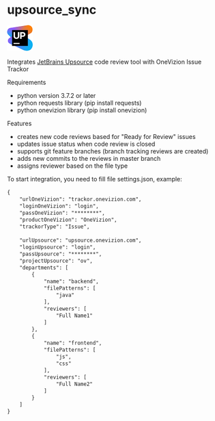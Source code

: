 # upsource_sync
![](./icon.png)

Integrates [JetBrains Upsource](https://www.jetbrains.com/upsource/) code review tool with OneVizion Issue Trackor

Requirements
- python version 3.7.2 or later
- python requests library (pip install requests)
- python onevizion library (pip install onevizion)

Features
- creates new code reviews based for "Ready for Review" issues
- updates issue status when code review is closed
- supports git feature branches (branch tracking reviews are created)
- adds new commits to the reviews in master branch
- assigns reviewer based on the file type

To start integration, you need to fill file settings.json, example:
```
{
    "urlOneVizion": "trackor.onevizion.com",
    "loginOneVizion": "login",
    "passOneVizion": "********",
    "productOneVizion": "OneVizion",
    "trackorType": "Issue",

    "urlUpsource": "upsource.onevizion.com",
    "loginUpsource": "login",
    "passUpsource": "********",
    "projectUpsource": "ov",
    "departments": [
        {
            "name": "backend",
            "filePatterns": [
                "java"
            ],
            "reviewers": [
                "Full Name1"
            ]
        },
        {
            "name": "frontend",
            "filePatterns": [
                "js",
                "css"
            ],
            "reviewers": [
                "Full Name2"
            ]
        }
    ]
}
```
